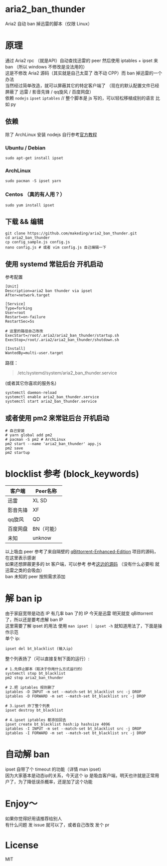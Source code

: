 # aria2_ban_thunder
Aria2 自动 ban 掉迅雷的脚本（仅限 Linux）

# 原理
通过 Aria2 rpc （就是API）自动查找迅雷的 peer 然后使用 iptables + ipset 来 ban （所以 windows 不修改是没法用的）  
这是不修改 Aria2 源码（其实就是自己太菜了 改不动 CPP）而 ban 掉迅雷的一个办法  
当然经过简单改造，就可以屏蔽其它的特定客户端了 （现在的默认配置文件已经屏蔽了 迅雷 / 影音先锋 / qq旋风 / 百度网盘）  
依赖 `nodejs` `ipset` `iptables` // 整个脚本是 js 写的，可以轻松移植成别的语言 比如 py
## 依赖
除了 ArchLinux 安装 nodejs 自行参考[官方教程](https://github.com/nodesource/distributions/blob/master/README.md)
### Ubuntu / Debian
    sudo apt-get install ipset

### ArchLinux
    sudo pacman -S ipset yarn

### Centos （真的有人用？）
    sudo yum install ipset

## 下载 && 编辑
```
git clone https://github.com/makeding/aria2_ban_thunder.git
cd aria2_ban_thunder
cp config_sample.js config.js
nano config.js # 或者 vim config.js 自己编辑一下
```

## 使用 systemd 常驻后台 开机启动
参考配置
```
[Unit]
Description=aria2 ban thunder via ipset
After=network.target

[Service]
Type=forking
User=root
Restart=on-failure
RestartSec=5s

# 这里的路径自己改改
ExecStart=/root/.aria2/aria2_ban_thunder/startup.sh	 
ExecStop=/root/.aria2/aria2_ban_thunder/shutdown.sh

[Install]
WantedBy=multi-user.target
```
路径：
> /etc/systemd/system/aria2_ban_thunder.service  

(或者其它你喜欢的服务名)
```
systemctl daemon-reload 
systemctl enable aria2_ban_thunder.service
systemctl start aria2_ban_thunder.service
```
## 或者使用 pm2 来常驻后台 开机启动
```
# 自己安装
# yarn global add pm2 
# pacman -S pm2 # ArchLinux
pm2 start --name 'aria2_ban_thunder' app.js
pm2 save
pm2 startup
```
# blocklist 参考 (block_keywords)
| 客户端 |  Peer名称 |
|-|-|
| 迅雷 | XL SD |
| 影音先锋 | XF |
| qq旋风 | QD |
| 百度网盘 | BN（可能） |
| 未知 | unknow |

以上吸血 peer 参考了来自隔壁的 [qBittorrent-Enhanced-Edition](https://github.com/c0re100/qBittorrent-Enhanced-Edition/blob/ebe908f186be5fa2aba8710a543b3ac5c92b92fa/src/base/bittorrent/session.cpp#L2226) 项目的源码，在这里表示感谢  
如果还想屏蔽更多的 bt 客户端，可以参考 参考[这边的源码](https://github.com/makeding/bittorrent-peerid/blob/master/index.js#L249)  （没有什么必要啦 就迅雷之类的会吸血）  
ban 未知的 peer 按照需求添加

# 解 ban ip
由于家庭宽带是动态 IP 有几率 ban 了的 IP 今天是迅雷 明天就变 qBittorrent 了，所以还是要考虑解 ban IP  
这里需要了解 ipset 的用法 使用 `man ipset` ｜ `ipset -h` 就知道用法了，下面是操作示范  
单个 ip:

    ipset del bt_blacklist (输入ip)
整个列表扬了（可以直接复制下面的运行）:
```
# 1.先停止脚本（取决于你用什么方式运行的）
systemctl stop bt_blacklist
pm2 stop aria2_ban_thunder

# 2.把 iptables 规则删了
iptables -D INPUT -m set --match-set bt_blacklist src -j DROP
iptables -D FORWARD -m set --match-set bt_blacklist src -j DROP

# 3.ipset 炸了整个列表
ipset destroy bt_blacklist

# 4.ipset iptables 都添加回去
ipset create bt_blacklist hash:ip hashsize 4096
iptables -I INPUT -m set --match-set bt_blacklist src -j DROP
iptables -I FORWARD -m set --match-set bt_blacklist src -j DROP
```

# 自动解 ban
ipset 自带了个 timeout 的功能（详情 man ipset)   
因为大家基本是动态ip的关系，今天这个 ip 是吸血客户端，明天也许就是正常用户了，为了降低误杀概率，还是加了这个功能
# Enjoy～ 
如果你觉得好用请推荐给别人  
有什么问题 发 issue 就可以了，或者自己改改 发个 pr
# License
MIT
